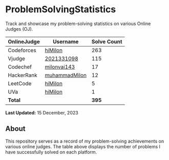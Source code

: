 # ProblemSolvingStatistics

Track and showcase my problem-solving statistics on various Online Judges (OJ).

| OnlineJudge | Username | Solve Count |
| ------------ | ------------ | ------------ |
| Codeforces | [hiMilon](https://codeforces.com/profile/mmilon82814) | 263 |
| Vjudge | [2021331098](https://vjudge.net/user/2021331098) | 115 |
| Codechef | [milonvai143](https://www.codechef.com/users/milonvai143) | 17 |
| HackerRank | [muhammadMilon](https://www.hackerrank.com/profile/muhammadMilon) | 12 |
| LeetCode| [hiMilon](https://leetcode.com/hiMilon/)| 5|
| UVa| [hiMilon](https://onlinejudge.org/index.php?option=com_onlinejudge&Itemid=15)|1|
| **Total** | | **395** |

**Last Updated:** 15 December, 2023

## About

This repository serves as a record of my problem-solving achievements on various online judges. The table above displays the number of problems I have successfully solved on each platform.
